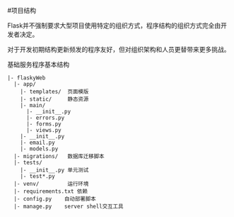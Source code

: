 #项目结构

Flask并不强制要求大型项目使用特定的组织方式，程序结构的组织方式完全由开发者决定。

对于开发初期结构更新频发的程序友好，但对组织架构和人员更替带来更多挑战。

基础服务程序基本结构  
```
|- flaskyWeb
  |- app/
    |- templates/  页面模版
    |- static/     静态资源
    |- main/
      |- __init__.py
      |- errors.py
      |- forms.py
      |- views.py
    |- __init__.py
    |- email.py
    |- models.py
  |- migrations/   数据库迁移脚本
  |- tests/
    |- __init__.py 单元测试
    |- test*.py
  |- venv/         运行环境
  |- requirements.txt 依赖
  |- config.py    自动部署脚本
  |- manage.py    server shell交互工具
```
